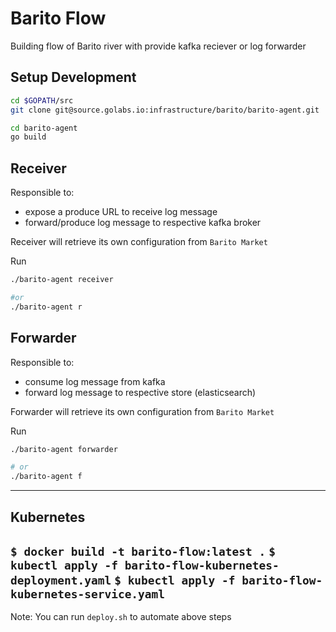 # Barito Flow

Building flow of Barito river with provide kafka reciever or log forwarder 

## Setup Development

```sh
cd $GOPATH/src
git clone git@source.golabs.io:infrastructure/barito/barito-agent.git 

cd barito-agent
go build
```

## Receiver

Responsible to:
- expose a produce URL to receive log message
- forward/produce log message to respective kafka broker

Receiver will retrieve its own configuration from `Barito Market`

Run
```sh
./barito-agent receiver

#or
./barito-agent r
```


## Forwarder

Responsible to:
- consume log message from kafka
- forward log message to respective store (elasticsearch)


Forwarder will retrieve its own configuration from `Barito Market`

Run
```sh
./barito-agent forwarder

# or
./barito-agent f
```
---
## Kubernetes

`$ docker build -t barito-flow:latest .`
`$ kubectl apply -f barito-flow-kubernetes-deployment.yaml`
`$ kubectl apply -f barito-flow-kubernetes-service.yaml`
---

Note: You can run `deploy.sh` to automate above steps